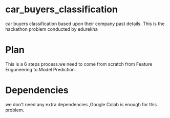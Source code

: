 # car_buyers_classification
car buyers classification based upon their company past details.
This is the hackathon problem conducted by edurekha
# Plan
This is a 6 steps process.we need to come from scratch from Feature Enguneering to Model Prediction.
# Dependencies
we don't need any extra dependencies ,Google Colab is enough for this problem.

